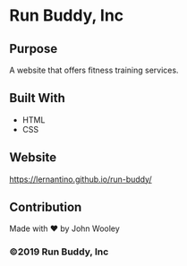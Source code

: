 # Run Buddy, Inc

## Purpose
A website that offers fitness training services.

## Built With
* HTML
* CSS


## Website
https://lernantino.github.io/run-buddy/

## Contribution
Made with ❤️ by John Wooley

### ©️2019 Run Buddy, Inc 
